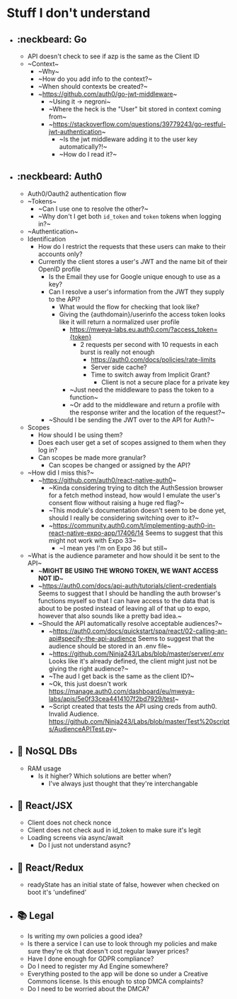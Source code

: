 # Stuff I don't understand
 * ##  :neckbeard: Go
   * API doesn't check to see if azp is the same as the Client ID
   * ~Context~
     - ~Why~
     - ~How do you add info to the context?~
     - ~When should contexts be created?~
     - ~https://github.com/auth0/go-jwt-middleware~ 
       - ~Using it -> negroni~
       - ~Where the heck is the "User" bit stored in context coming from~
       - ~https://stackoverflow.com/questions/39779243/go-restful-jwt-authentication~
         - ~Is the jwt middleware adding it to the user key automatically?!~
         - ~How do I read it?~
 * ##  :neckbeard: Auth0
   * Auth0/Oauth2 authentication flow
   * ~Tokens~
     - ~Can I use one to resolve the other?~
     - ~Why don't I get both `id_token` and `token` tokens when logging in?~
   * ~Authentication~
   * Identification
     - How do I restrict the requests that these users can make to their accounts only?
     - Currently the client stores a user's JWT and the name bit of their OpenID profile
       - Is the Email they use for Google unique enough to use as a key?
       - Can I resolve a user's information from the JWT they supply to the API?
         - What would the flow for checking that look like?
         - Giving the {authdomain}/userinfo the access token looks like it will return a normalized user profile
           - https://mweya-labs.eu.auth0.com/?access_token={token}
             - 2 requests per second with 10 requests in each burst is really not enough
               - https://auth0.com/docs/policies/rate-limits
               - Server side cache?
               - Time to switch away from Implicit Grant?
                 - Client is not a secure place for a private key
           - ~Just need the middleware to pass the token to a function~
           - ~Or add to the middleware and return a profile with the response writer and the location of the request?~
       - ~Should I be sending the JWT over to the API for Auth?~
   * Scopes
     - How should I be using them?
     - Does each user get a set of scopes assigned to them when they log in?
     - Can scopes be made more granular? 
       - Can scopes be changed or assigned by the API?
   * ~How did I miss this?~
     - ~https://github.com/auth0/react-native-auth0~
       - ~Kinda considering trying to ditch the AuthSession browser for a fetch method instead, how would I emulate the user's consent flow without raising a huge red flag?~
       - ~This module's documentation doesn't seem to be done yet, should I really be considering switching over to it?~
       - ~https://community.auth0.com/t/implementing-auth0-in-react-native-expo-app/17406/14 Seems to suggest that this might not work with Expo 33~
         - ~I mean yes I'm on Expo 36 but still~
   * ~What is the audience parameter and how should it be sent to the API~
     - ~**MIGHT BE USING THE WRONG TOKEN, WE WANT ACCESS NOT ID**~
     - ~https://auth0.com/docs/api-auth/tutorials/client-credentials Seems to suggest that I should be handling the auth browser's functions myself so that I can have access to the data that is about to be posted instead of leaving all of that up to expo, however that also sounds like a pretty bad idea.~
     - ~Should the API automatically resolve acceptable audiences?~
       - ~https://auth0.com/docs/quickstart/spa/react/02-calling-an-api#specify-the-api-audience Seems to suggest that the audience should be stored in an .env file~
       - ~https://github.com/Ninja243/Labs/blob/master/server/.env Looks like it's already defined, the client might just not be giving the right audience?~
       - ~The aud I get back is the same as the client ID?~
       - ~Ok, this just doesn't work https://manage.auth0.com/dashboard/eu/mweya-labs/apis/5e0f33cea4414107f2bd7929/test~
       - ~Script created that tests the API using creds from auth0. Invalid Audience. https://github.com/Ninja243/Labs/blob/master/Test%20scripts/AudienceAPITest.py~


 * ##  :bamboo: NoSQL DBs
   * RAM usage
     - Is it higher? Which solutions are better when? 
       - I've always just thought that they're interchangable

 * ##  :imp: React/JSX
   * Client does not check nonce
   * Client does not check aud in id_token to make sure it's legit
   * Loading screens via async/await
     - Do I just not understand async?

 * ##  :imp: React/Redux
   * readyState has an initial state of false, however when checked on boot it's 'undefined'

 * ##  :books: Legal
   * Is writing my own policies a good idea?
   * Is there a service I can use to look through my policies and make sure they're ok that doesn't cost regular lawyer prices?
   * Have I done enough for GDPR compliance?
   * Do I need to register my Ad Engine somewhere?
   * Everything posted to the app will be done so under a Creative Commons license. Is this enough to stop DMCA complaints?
   * Do I need to be worried about the DMCA?
